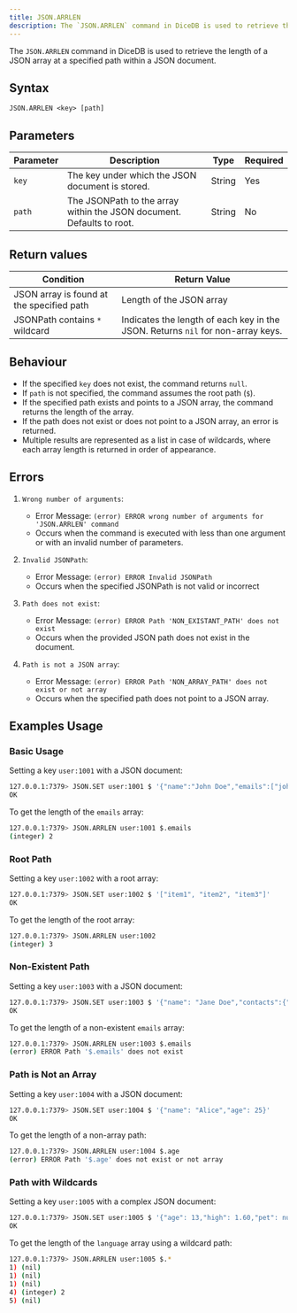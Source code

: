 ```yaml
---
title: JSON.ARRLEN
description: The `JSON.ARRLEN` command in DiceDB is used to retrieve the length of a JSON array at a specified path within a JSON document.
---
```


The `JSON.ARRLEN` command in DiceDB is used to retrieve the length of a JSON array at a specified path within a JSON document.

## Syntax

```
JSON.ARRLEN <key> [path]
```

## Parameters

| Parameter | Description                                                           | Type   | Required |
| --------- | --------------------------------------------------------------------- | ------ | -------- |
| `key`     | The key under which the JSON document is stored.                      | String | Yes      |
| `path`    | The JSONPath to the array within the JSON document. Defaults to root. | String | No       |

## Return values

| Condition                                 | Return Value                                                                    |
| ----------------------------------------- | ------------------------------------------------------------------------------- |
| JSON array is found at the specified path | Length of the JSON array                                                        |
| JSONPath contains `*` wildcard            | Indicates the length of each key in the JSON. Returns `nil` for non-array keys. |

## Behaviour

- If the specified `key` does not exist, the command returns `null`.
- If `path` is not specified, the command assumes the root path (`$`).
- If the specified path exists and points to a JSON array, the command returns the length of the array.
- If the path does not exist or does not point to a JSON array, an error is returned.
- Multiple results are represented as a list in case of wildcards, where each array length is returned in order of appearance.

## Errors

1. `Wrong number of arguments`:

   - Error Message: `(error) ERROR wrong number of arguments for 'JSON.ARRLEN' command`
   - Occurs when the command is executed with less than one argument or with an invalid number of parameters.

2. `Invalid JSONPath`:

   - Error Message: `(error) ERROR Invalid JSONPath`
   - Occurs when the specified JSONPath is not valid or incorrect

3. `Path does not exist`:

   - Error Message: `(error) ERROR Path 'NON_EXISTANT_PATH' does not exist`
   - Occurs when the provided JSON path does not exist in the document.

4. `Path is not a JSON array`:
   - Error Message: `(error) ERROR Path 'NON_ARRAY_PATH' does not exist or not array`
   - Occurs when the specified path does not point to a JSON array.

## Examples Usage

### Basic Usage

Setting a key `user:1001` with a JSON document:

```bash
127.0.0.1:7379> JSON.SET user:1001 $ '{"name":"John Doe","emails":["john.doe@example.com","johndoe@gmail.com"],"age":30}'
OK
```

To get the length of the `emails` array:

```bash
127.0.0.1:7379> JSON.ARRLEN user:1001 $.emails
(integer) 2
```

### Root Path

Setting a key `user:1002` with a root array:

```bash
127.0.0.1:7379> JSON.SET user:1002 $ '["item1", "item2", "item3"]'
OK
```

To get the length of the root array:

```bash
127.0.0.1:7379> JSON.ARRLEN user:1002
(integer) 3
```

### Non-Existent Path

Setting a key `user:1003` with a JSON document:

```bash
127.0.0.1:7379> JSON.SET user:1003 $ '{"name": "Jane Doe","contacts":{"phone":"123-456-7890"}}'
OK
```

To get the length of a non-existent `emails` array:

```bash
127.0.0.1:7379> JSON.ARRLEN user:1003 $.emails
(error) ERROR Path '$.emails' does not exist
```

### Path is Not an Array

Setting a key `user:1004` with a JSON document:

```bash
127.0.0.1:7379> JSON.SET user:1004 $ '{"name": "Alice","age": 25}'
OK
```

To get the length of a non-array path:

```bash
127.0.0.1:7379> JSON.ARRLEN user:1004 $.age
(error) ERROR Path '$.age' does not exist or not array
```

### Path with Wildcards

Setting a key `user:1005` with a complex JSON document:

```bash
127.0.0.1:7379> JSON.SET user:1005 $ '{"age": 13,"high": 1.60,"pet": null,"language": ["python", "golang"],"partner": {"name": "tom"}}'
OK
```

To get the length of the `language` array using a wildcard path:

```bash
127.0.0.1:7379> JSON.ARRLEN user:1005 $.*
1) (nil)
1) (nil)
1) (nil)
4) (integer) 2
5) (nil)
```
